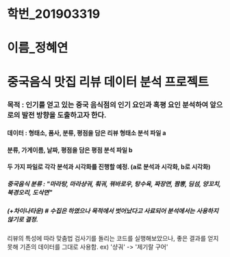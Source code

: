 # 학번_201903319
# 이름_정혜연
# 중국음식 맛집 리뷰 데이터 분석 프로젝트

### 목적 : 인기를 얻고 있는 중국 음식점의 인기 요인과 혹평 요인 분석하여 앞으로의 발전 방향을 도출하고자 한다. 

#### 데이터 : 형태소, 품사, 분류, 평점을 담은 리뷰 형태소 분석 파일 a
#### 분류, 가게이름, 날짜, 평점을 담은 평점 분석 파일 b
#### 두 가지 파일로 각각 분석과 시각화를 진행할 예정. (a로 분석과 시각화, b로 시각화)

##### 중국음식 분류 : "마라탕, 마라샹궈, 훠궈, 꿔바로우, 탕수육, 짜장면, 짬뽕, 딤섬, 양꼬치, 북경오리, 도삭면" 
##### (+차이나타운) # 수집은 하였으나 목적에서 벗어났다고 사료되어 분석에서는 사용하지 않기로 결정.

리뷰의 특성에 따라 맞춤법 검사기를 돌리는 코드를 실행해보았으나,
좋은 결과를 얻지 못해 기존의 데이터를 그대로 사용함.
ex) '샹궈' -> '제기랄 구어'

